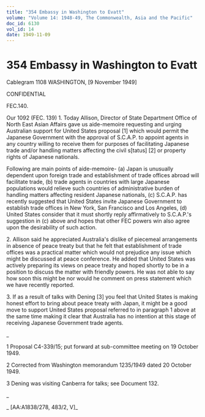 ```yaml
---
title: "354 Embassy in Washington to Evatt"
volume: "Volume 14: 1948-49, The Commonwealth, Asia and the Pacific"
doc_id: 6130
vol_id: 14
date: 1949-11-09
---
```


# 354 Embassy in Washington to Evatt

Cablegram 1108 WASHINGTON, [9 November 1949]

CONFIDENTIAL

FEC.140.

Our 1092 (FEC. 139) 1. Today Allison, Director of State Department Office of North East Asian Affairs gave us aide-memoire requesting and urging Australian support for United States proposal [1] which would permit the Japanese Government with the approval of S.C.A.P. to appoint agents in any country willing to receive them for purposes of facilitating Japanese trade and/or handling matters affecting the civil s[tatus] [2] or property rights of Japanese nationals.

Following are main points of aide-memoire- (a) Japan is unusually dependent upon foreign trade and establishment of trade offices abroad will facilitate trade, (b) trade agents in countries with large Japanese populations would relieve such countries of administrative burden of handling matters affecting resident Japanese nationals, (c) S.C.A.P. has recently suggested that United States invite Japanese Government to establish trade offices in New York, San Francisco and Los Angeles, (d) United States consider that it must shortly reply affirmatively to S.C.A.P.'s suggestion in (c) above and hopes that other FEC powers win also agree upon the desirability of such action.

2\. Allison said he appreciated Australia's dislike of piecemeal arrangements in absence of peace treaty but that he felt that establishment of trade offices was a practical matter which would not prejudice any issue which might be discussed at peace conference. He added that United States was actively preparing its views on peace treaty and hoped shortly to be in a position to discuss the matter with friendly powers. He was not able to say how soon this might be nor would he comment on press statement which we have recently reported.

3\. If as a result of talks with Dening [3] you feel that United States is making honest effort to bring about peace treaty with Japan, it might be a good move to support United States proposal referred to in paragraph 1 above at the same time making it clear that Australia has no intention at this stage of receiving Japanese Government trade agents.

_

1 Proposal C4-339/15; put forward at sub-committee meeting on 19 October 1949.

2 Corrected from Washington memorandum 1235/1949 dated 20 October 1949.

3 Dening was visiting Canberra for talks; see Document 132.

_

_ [AA:A1838/278, 483/2, V]_
